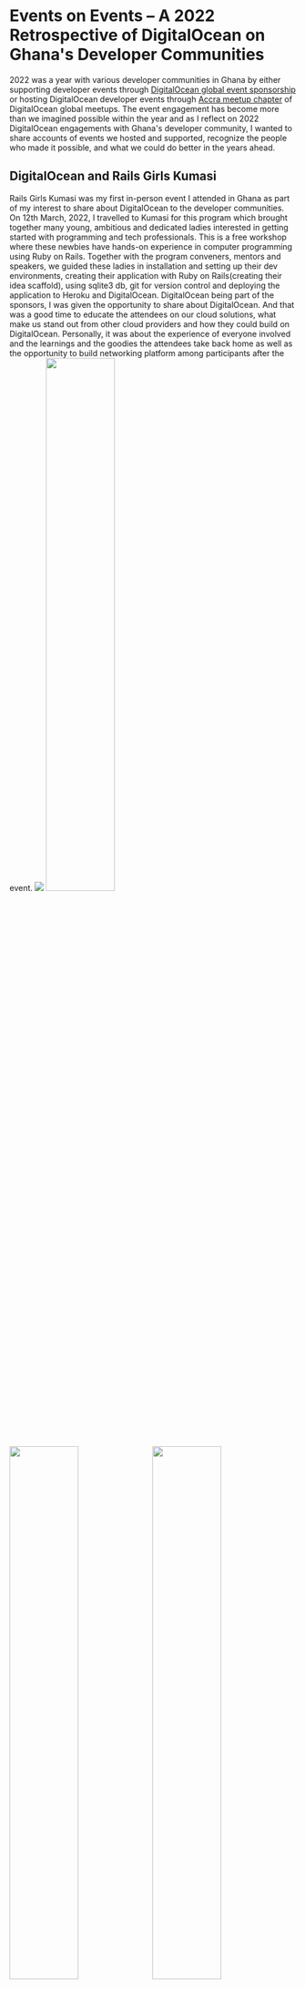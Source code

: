 # Events on Events – A 2022 Retrospective of DigitalOcean on Ghana's Developer Communities

2022 was a year with various developer communities in Ghana by either supporting developer events through [DigitalOcean global event sponsorship](https://docs.google.com/forms/d/e/1FAIpQLSct7cckz6so_Bb2onRqxFVfAz5fgpK69hsWWgvxy-wm01KewQ/viewform) or hosting DigitalOcean developer events through [Accra meetup chapter](https://www.meetup.com/digitalocean-accra/) of DigitalOcean global meetups. The event engagement has become more than we imagined possible within the year and as I reflect on 2022 DigitalOcean engagements with Ghana's developer community, I wanted to share accounts of events we hosted and supported, recognize the people who made it possible, and what we could do better in the years ahead.

## DigitalOcean and Rails Girls Kumasi

Rails Girls Kumasi was my first in-person event I attended in Ghana as part of my interest to share about DigitalOcean to the developer communities. On 12th March, 2022, I travelled to Kumasi for this program which brought together many young, ambitious and dedicated ladies interested in getting started with programming and tech professionals. This is a free workshop where these newbies have hands-on experience in computer programming using Ruby on Rails. Together with the program conveners, mentors and speakers, we guided these ladies in installation and setting up their dev environments, creating their application with Ruby on Rails(creating their idea scaffold), using sqlite3 db, git for version control and deploying the application to Heroku and DigitalOcean.
DigitalOcean being part of the sponsors, I was given the opportunity to share about DigitalOcean. And that was a good time to educate the attendees on our cloud solutions, what make us stand out from other cloud providers and how they could build on DigitalOcean. Personally, it was about the experience of everyone involved and the learnings and the goodies the attendees take back home as well as the opportunity to build networking platform among participants after the event. 
<img  src="IMG_1301.jpg"> 
<img  src="1649509105070.jpeg" width="49%">
<img  src="FNqGJWEWYAIqT4L.jpeg" width="49%">
<img src="RailsGirls-156_Original.jpg" width="49%">
<img src="IMG_1302.JPG" width="49%">
<img  src="FNpKbo3XEAIsIZK.jpeg">


## DigitalOcean Accra's Inaugural Meetup

I have engaged with DigitalOcean in Ghana's developer events in one way or the other when I was leading Facebook Developer Circles Accra(DevCAccra). DigitalOcean sponsored the first hackathon I hosted a community leader for DevCAccra and also got to engage with the DigitalOcean team when they visited Ghana for the first time in 2019. So I 
couldn't have been proud of ny if I didn't launch a DigitalOcean meetup chapter in Ghana. 

Together with DigitalOcean Navigator in Ghana,[Rexford Nkansah](https://www.linkedin.com/in/khophi/), we started the Accra chapter to bring together local tech professionals of all skill levels to share resources, learn, and form discussions around cloud and DevOps topics including configuration management, containers, databases, monitoring, virtualization, scalability, performance, and more. 

To officially launch this meetup, we hosted our inaugural meetup on 20th August, 2022 which brought together about 50 local tech professionals. 

I led a great introduction to the DigitalOcean community, cloud services and a technical walkthrough of building JAMstack application using DigitalOcean managed Databases, Spaces, App platform and Serverless Function. Rexford also gave a talk on Kubernetes while [Clemence Sedem Agozi](https://www.linkedin.com/in/efocoder/) gave a deep dive into cloud security. Below is the recorded video available on Youtube.

[![DigitalOcean Inaugural Accra Meetup Youtube Video](DOAM.png)](https://youtu.be/D37ABxkRf9I "Ddadfdsa")

By end of our meetup, many developers were left inspired to explore DigitalOcean cloud solutions and as techies love swags, so we gave out many swags; t-shirts, stickers, hoodies.


## DigitalOcean at Pycon Ghana 2022

[Pycon Ghana](https://gh.pycon.org/) is an annual community conference convene by Python Ghana. The 2022 edition was a 3-day conference with a lot of talks, workshops and many fun activities. 

DigitalOcean was privilege to be part of the sponsors of the open source track and also as the conference was hosted in October, it was a great opportunity to celebrate hacktoberfest. Rexford Nkansah and I shared with the participants about opensource contributions through the lens of hacktoberfest and DigitalOcean navigators program.
<img src="IMG_1599.jpg">
<img src="20221014_110926.jpg" width="49%">
<img src="20221014_105735.jpg" width="49%">
<img src="20221013_110245.jpg">

And the conference ended with an opensource sprint where participants were actively contributing to open source as part of hacktoberfest contributions. It was a night of fun and I was overjoyed to see folks passionately looking for projects they would contribute to. Since I work more with PHP, I selected PHPMyAdmin to contribute to.

<img src="IMG_168.JPG">
<img src="IMG_170.JPG" width="49%">
<img src="IMG_171.JPG" width="49%">


## A revisit to Kumasi for DevFest Kumasi

After organizing the maiden DigitalOcean meetup for techies in Accra, Rexford and I planned to let DigitalOcean in-person event touch many corners of Ghana with budding tech ecosystem. So Kumasi was our next stop for such event and we thought of organizing that before the year ends. When I later came across DevFest Kumasi was about to be hosted, it was a good time to support and collaborate on the event as we all in this ecosystem together for nuturing of talents, and supporting each other's career journey.

On Saturday, 21st December, 2022, I travelled about 3hours by bus to Kumasi from Sefwi Bekwai and Rexford also got to Kumasi from Koforidua within 5hours. I got to the event venue earlier and within some minutes, Rexford was there, handed off the swags to me and I was able to set up a booth with so many swags for the participants. Immediately, after the boot set up, many attendees came around asking if we are selling them? After mentioning, we are here because of them, the excitements on their faces shows that the tech events really need such collaborations. 

I also had a speaking engagement with the participants on exploring DigitalOcean cloud for their startups and buiding personal projects and in doing so they could inspire their teams to adopt our solutions.

<img src="20221217_104116.jpg">
<img src="IMG_1938.jpg" width="33.33%">
<img src="20221217_104201.jpg" width="33.33%">
<img src="20221217_102310.jpg" width="33.33%">
<img src="20221217_142329.jpg">

## In Conclusion

Thanks to the tremendous efforts of our Global Sponsorships Program and Hacktoberfest, 2022 gave all of us reason to contribute to Ghana's developer community. We appreciate the innovation and hardwork from all the event organizers helping grow Ghana's developer community and we know in 2023, we would engage more often through these programs. 






